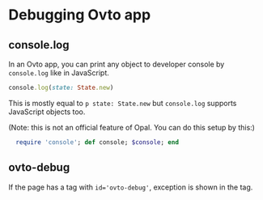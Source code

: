 # Debugging Ovto app

## console.log

In an Ovto app, you can print any object to developer console by `console.log`
like in JavaScript. 

```rb
console.log(state: State.new)
```

This is mostly equal to `p state: State.new` but `console.log` supports
JavaScript objects too.

(Note: this is not an official feature of Opal. You can do this setup by this:)

```rb
  require 'console'; def console; $console; end
```

## ovto-debug

If the page has a tag with `id='ovto-debug'`, exception is shown in the tag.
